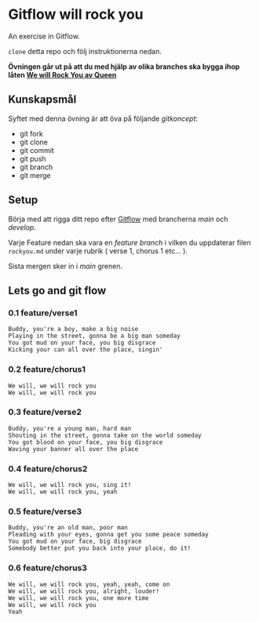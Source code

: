 # Gitflow will rock you
An exercise in Gitflow.

```clone``` detta repo och följ instruktionerna nedan.

**Övningen går ut på att du med hjälp av olika branches ska bygga ihop låten [We will Rock You av Queen](https://www.youtube.com/watch?v=-tJYN-eG1zk)**

## Kunskapsmål
Syftet med denna övning är att öva på följande *gitkoncept*:
- git fork
- git clone
- git commit
- git push
- git branch
- git merge

## Setup
Börja med att rigga ditt repo efter [Gitflow](https://www.atlassian.com/git/tutorials/comparing-workflows/gitflow-workflow) med brancherna *main* och *develop*.

Varje Feature nedan ska vara en *feature branch* i vilken du uppdaterar filen ```rockyou.md``` under varje rubrik ( verse 1, chorus 1 etc... ). 

Sista mergen sker in i *main* grenen.

## Lets go and git flow

### 0.1 feature/verse1
```text
Buddy, you're a boy, make a big noise
Playing in the street, gonna be a big man someday
You got mud on your face, you big disgrace
Kicking your can all over the place, singin'
```

### 0.2 feature/chorus1
```text
We will, we will rock you
We will, we will rock you
```

### 0.3 feature/verse2
```text
Buddy, you're a young man, hard man
Shouting in the street, gonna take on the world someday
You got blood on your face, you big disgrace
Waving your banner all over the place
```

### 0.4 feature/chorus2
```text
We will, we will rock you, sing it!
We will, we will rock you, yeah
```

### 0.5 feature/verse3
```text
Buddy, you're an old man, poor man
Pleading with your eyes, gonna get you some peace someday
You got mud on your face, big disgrace
Somebody better put you back into your place, do it!
```

### 0.6 feature/chorus3
```text
We will, we will rock you, yeah, yeah, come on
We will, we will rock you, alright, louder!
We will, we will rock you, one more time
We will, we will rock you
Yeah
```
